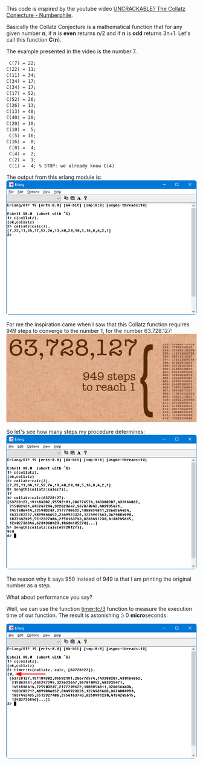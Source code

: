 This code is inspired by the youtube video [UNCRACKABLE? The Collatz Conjecture - Numberphile](https://www.youtube.com/watch?v=5mFpVDpKX70).

Basically the Collatz Conjecture is a mathematical function that for any given number **n**, if **n** is **even** returns n/2 and if **n** is **odd** returns 3n+1. Let's call this function **C**(**n**).

The example presented in the video is the number 7.
```
 C(7) = 22;
C(22) = 11; 
C(11) = 34;
C(34) = 17;
C(34) = 17;
C(17) = 52;
C(52) = 26;
C(26) = 13;
C(13) = 40;
C(40) = 20;
C(20) = 10;
C(10) =  5;
 C(5) = 16;
C(16) =  8;
 C(8) =  4;
 C(4) =  2;
 C(2) =  1;
 C(1) =  4; % STOP: we already know C(4)
```

The output from this erlang module is:
![C7](imgs/C7.png)

For me the inspiration came when I saw that this Collatz function requires 949 steps to converge to the number 1, for the number 63.728.127:
![Steps for 63.728.127](imgs/Steps_63728127.png)

So let's see how many steps my procedure determines:
![C63728127](imgs/C63728127.png)

The reason why it says 950 instead of 949 is that I am printing the original number as a step.

What about performance you say?

Well, we can use the function [timer:tc/3](http://erlang.org/doc/man/timer.html#tc-3) function to measure the execution time of our function. The result is astonishing :) 0 **micro**seconds:

![Timer](imgs/Timer.png)